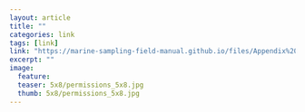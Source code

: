```yaml
---
layout: article
title: ""
categories: link
tags: [link]
link: "https://marine-sampling-field-manual.github.io/files/Appendix%20A_Permissions.docx"
excerpt: ""
image:
  feature: 
  teaser: 5x8/permissions_5x8.jpg
  thumb: 5x8/permissions_5x8.jpg
---
```

